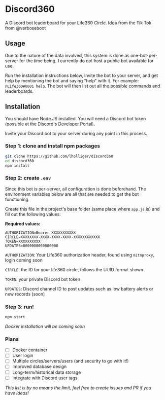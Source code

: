 # Discord360

A Discord bot leaderboard for your Life360 Circle. Idea from the Tik Tok from @verboseboot


## Usage

Due to the nature of the data involved, this system is done as one-bot-per-server for the time being, I currently do not host a public bot available for use.

Run the installation instructions below, invite the bot to your server, and get help by mentioning the bot and saying "help" with it. For example: `@Life360#0001 help`. The bot will then list out all the possible commands and leaderboards.

## Installation

You should have Node.JS installed. You will need a Discord bot token (possible at the [Discord's Developer Portal](https://discord.com/developers/applications)).

Invite your Discord bot to your server during any point in this process.

### **Step 1:** clone and install npm packages
```bash
git clone https://github.com/lholliger/discord360
cd discord360
npm install
```


### **Step 2:** create `.env`

Since this bot is per-server, all configuration is done beforehand. The environment variables below are all that are needed to get the bot functioning.

Create this file in the project's base folder (same place where `app.js` is) and fill out the following values:

**Required values:**
```
AUTHORIZATION=Bearer XXXXXXXXXXX
CIRCLE=XXXXXXXX-XXXX-XXXX-XXXX-XXXXXXXXXXXX
TOKEN=XXXXXXXXXX
UPDATES=0000000000000000
```
`AUTHORIZATION`: Your Life360 authorization header, found using `mitmproxy`, login coming soon

`CIRCLE`: the ID for your life360 circle, follows the UUID format shown

`TOKEN`: your private Discord bot token

`UPDATES`: Discord channel ID to post updates such as low battery alerts or new records (soon)


### **Step 3:** run!
```bash
npm start
```
*Docker installation will be coming soon*


### Plans

- [ ] Docker container
- [ ] User login
- [ ] Multiple circles/servers/users (and security to go with it!)
- [ ] Improved database design
- [ ] Long-term/historical data storage
- [ ] Integrate with Discord user tags

*This list is by no means the limit, feel free to create issues and PR if you have ideas!*